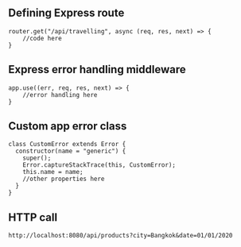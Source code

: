 ## Defining Express route

```
router.get("/api/travelling", async (req, res, next) => {
    //code here
}
```

## Express error handling middleware

```
app.use((err, req, res, next) => {
    //error handling here
}
```

## Custom app error class

```
class CustomError extends Error {
  constructor(name = "generic") {
    super();
    Error.captureStackTrace(this, CustomError);
    this.name = name;
    //other properties here
  }
}

```

## HTTP call

```
http://localhost:8080/api/products?city=Bangkok&date=01/01/2020
```
